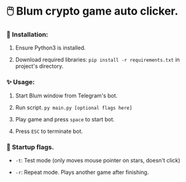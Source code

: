 # 🖱️ Blum crypto game auto clicker.

### 💾 Installation:

1. Ensure Python3 is installed.

2. Download required libraries: `pip install -r requirements.txt` in project's directory.

### ✨ Usage:

1. Start Blum window from Telegram's bot.

2. Run script. `py main.py [optional flags here]`

3. Play game and press `space` to start bot.

4. Press `ESC` to terminate bot.

### 🚩 Startup flags.

- `-t`: Test mode (only moves mouse pointer on stars, doesn't click)

- `-r`: Repeat mode. Plays another game after finishing.
  
  ##### 
